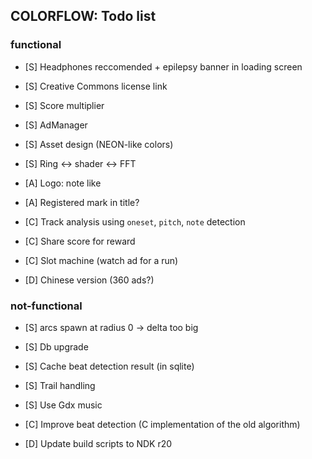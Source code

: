 ## COLORFLOW: Todo list

### functional
- [S] Headphones reccomended + epilepsy banner in loading screen
- [S] Creative Commons license link
- [S] Score multiplier
- [S] AdManager
- [S] Asset design (NEON-like colors)
- [S] Ring <-> shader <-> FFT
- [A] Logo: note like
- [A] Registered mark in title?

- [C] Track analysis using `oneset`, `pitch`, `note` detection
- [C] Share score for reward
- [C] Slot machine (watch ad for a run)
- [D] Chinese version (360 ads?)

### not-functional
- [S] arcs spawn at radius 0 -> delta too big
- [S] Db upgrade
- [S] Cache beat detection result (in sqlite)
- [S] Trail handling
- [S] Use Gdx music

- [C] Improve beat detection (C implementation of the old algorithm)
- [D] Update build scripts to NDK r20
